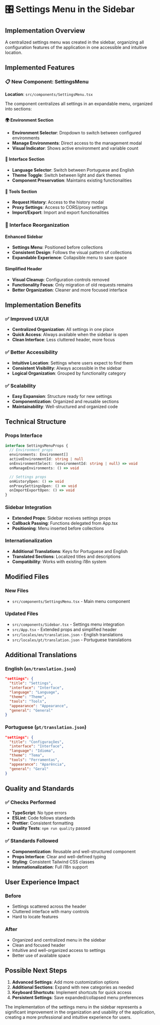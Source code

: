 # 🎛️ Settings Menu in the Sidebar

## Implementation Overview

A centralized settings menu was created in the sidebar, organizing all configuration features of the application in one accessible and intuitive location.

## Implemented Features

### 📋 New Component: SettingsMenu

**Location**: `src/components/SettingsMenu.tsx`

The component centralizes all settings in an expandable menu, organized into sections:

#### 🌍 Environment Section

- **Environment Selector**: Dropdown to switch between configured environments
- **Manage Environments**: Direct access to the management modal
- **Visual Indicator**: Shows active environment and variable count

#### 🎨 Interface Section

- **Language Selector**: Switch between Portuguese and English
- **Theme Toggle**: Switch between light and dark themes
- **Component Preservation**: Maintains existing functionalities

#### 🔧 Tools Section

- **Request History**: Access to the history modal
- **Proxy Settings**: Access to CORS/proxy settings
- **Import/Export**: Import and export functionalities

### 🔄 Interface Reorganization

#### Enhanced Sidebar

- **Settings Menu**: Positioned before collections
- **Consistent Design**: Follows the visual pattern of collections
- **Expandable Experience**: Collapsible menu to save space

#### Simplified Header

- **Visual Cleanup**: Configuration controls removed
- **Functionality Focus**: Only migration of old requests remains
- **Better Organization**: Cleaner and more focused interface

## Implementation Benefits

### ✅ Improved UX/UI

- **Centralized Organization**: All settings in one place
- **Quick Access**: Always available when the sidebar is open
- **Clean Interface**: Less cluttered header, more focus

### ✅ Better Accessibility

- **Intuitive Location**: Settings where users expect to find them
- **Consistent Visibility**: Always accessible in the sidebar
- **Logical Organization**: Grouped by functionality category

### ✅ Scalability

- **Easy Expansion**: Structure ready for new settings
- **Componentization**: Organized and reusable sections
- **Maintainability**: Well-structured and organized code

## Technical Structure

### Props Interface

```typescript
interface SettingsMenuProps {
  // Environment props
  environments: Environment[]
  activeEnvironmentId: string | null
  onEnvironmentSelect: (environmentId: string | null) => void
  onManageEnvironments: () => void

  // Settings props
  onHistoryOpen: () => void
  onProxySettingsOpen: () => void
  onImportExportOpen: () => void
}
```

### Sidebar Integration

- **Extended Props**: Sidebar receives settings props
- **Callback Passing**: Functions delegated from App.tsx
- **Positioning**: Menu inserted before collections

### Internationalization

- **Additional Translations**: Keys for Portuguese and English
- **Translated Sections**: Localized titles and descriptions
- **Compatibility**: Works with existing i18n system

## Modified Files

### New Files

- `src/components/SettingsMenu.tsx` - Main menu component

### Updated Files

- `src/components/Sidebar.tsx` - Settings menu integration
- `src/App.tsx` - Extended props and simplified header
- `src/locales/en/translation.json` - English translations
- `src/locales/pt/translation.json` - Portuguese translations

## Additional Translations

### English (`en/translation.json`)

```json
"settings": {
  "title": "Settings",
  "interface": "Interface",
  "language": "Language",
  "theme": "Theme",
  "tools": "Tools",
  "appearance": "Appearance",
  "general": "General"
}
```

### Portuguese (`pt/translation.json`)

```json
"settings": {
  "title": "Configurações",
  "interface": "Interface",
  "language": "Idioma",
  "theme": "Tema",
  "tools": "Ferramentas",
  "appearance": "Aparência",
  "general": "Geral"
}
```

## Quality and Standards

### ✅ Checks Performed

- **TypeScript**: No type errors
- **ESLint**: Code follows standards
- **Prettier**: Consistent formatting
- **Quality Tests**: `npm run quality` passed

### ✅ Standards Followed

- **Componentization**: Reusable and well-structured component
- **Props Interface**: Clear and well-defined typing
- **Styling**: Consistent Tailwind CSS classes
- **Internationalization**: Full i18n support

## User Experience Impact

### Before

- Settings scattered across the header
- Cluttered interface with many controls
- Hard to locate features

### After

- Organized and centralized menu in the sidebar
- Clean and focused header
- Intuitive and well-organized access to settings
- Better use of available space

## Possible Next Steps

1. **Advanced Settings**: Add more customization options
2. **Additional Sections**: Expand with new categories as needed
3. **Keyboard Shortcuts**: Implement shortcuts for quick access
4. **Persistent Settings**: Save expanded/collapsed menu preferences

The implementation of the settings menu in the sidebar represents a significant improvement in the organization and usability of the application, creating a more professional and intuitive experience for users.

